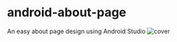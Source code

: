 # android-about-page
An easy about page design using Android Studio
![cover](https://user-images.githubusercontent.com/20711118/79725373-5e159c00-82fe-11ea-87af-985300a7649f.png)
